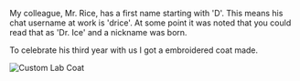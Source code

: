 <!--
.. title: Embroidered lab coat fun
.. date: 2009/04/12 13:37
.. slug: embroidered-lab-coat-fun
.. tags:
.. link:
.. description:
-->

My colleague, Mr. Rice, has a first name starting with 'D'. This means his chat username at work is 'drice'. At some point it was noted that you could read that as 'Dr. Ice' and a nickname was born. 

To celebrate his third year with us I got a embroidered coat made. 


![Custom Lab Coat](/images/p-607-455-cfb3a32f-e035-4c06-8ff1-eef14d7ab8b0.jpeg)
